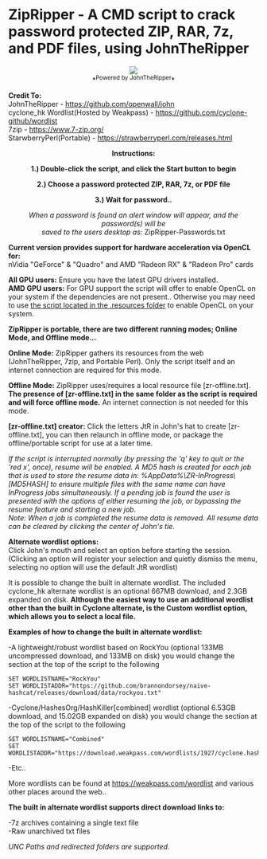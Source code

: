 # ZipRipper - A CMD script to crack password protected ZIP, RAR, 7z, and PDF files, using JohnTheRipper

<p align="center">
<img src="https://github.com/illsk1lls/ZipRipper/blob/main/.resources/README.png?raw=true"><br>
*<sup>Powered by JohnTheRipper</sup>*
</p>

**Credit To:**<br>
JohnTheRipper - <a href="https://github.com/openwall/john">https://github.com/openwall/john</a><br>
cyclone_hk Wordlist(Hosted by Weakpass) - <a href="https://github.com/cyclone-github/wordlist">https://github.com/cyclone-github/wordlist</a><br>
7zip - <a href="https://www.7-zip.org/">https://www.7-zip.org/</a><br>
StarwberryPerl(Portable) - <a href="https://strawberryperl.com/releases.html">https://strawberryperl.com/releases.html</a><br>

**<p align="center">Instructions:**</p>

**<p align="center">1.) Double-click the script, and click the Start button to begin**</p>

**<p align="center">2.) Choose a password protected ZIP, RAR, 7z, or PDF file**</p>

**<p align="center">3.) Wait  for  password..**</p>

*<p align="center">When a password is found an alert window will appear, and the password(s) will be<br>*
*saved to the users desktop as:* ZipRipper-Passwords.txt</p>

**Current version provides support for hardware acceleration via OpenCL for:**<br>
nVidia "GeForce" & "Quadro" and AMD "Radeon RX" & "Radeon Pro" cards<br>

**All GPU users:** Ensure you have the latest GPU drivers installed.<br>
**AMD GPU users:** For GPU support the script will offer to enable OpenCL on your system if the dependencies are not present.. Otherwise you may need to use <a href="https://github.com/illsk1lls/ZipRipper/blob/main/.resources/FixOpenCLforAMD.bat">the script located in the .resources folder</a> to enable OpenCL on your system.<br>

**ZipRipper is portable, there are two different running modes; Online Mode, and Offline mode...**<br>

**Online Mode:** ZipRipper gathers its resources from the web (JohnTheRipper, 7zip, and Portable Perl). Only the script itself and an internet connection are required for this mode.<br>

**Offline Mode:** ZipRipper uses/requires a local resource file [zr-offline.txt]. **The presence of [zr-offline.txt] in the same folder as the script is required and will force offline mode.** An internet connection is not needed for this mode.<br>

**[zr-offline.txt] creator:** Click the letters JtR in John's hat to create [zr-offline.txt], you can then relaunch in offline mode, or package the offline/portable script for use at a later time.<br>

*If the script is interrupted normally (by pressing the 'q' key to quit or the 'red x', once), resume will be enabled. A MD5 hash is created for each job that is used to store the resume data in: %AppData%\ZR-InProgress\\[MD5HASH] to ensure multiple files with the same name can have InProgress jobs simultaneously. If a pending job is found the user is presented with the options of either resuming the job, or bypassing the resume feature and starting a new job.*<br>
*Note: When a job is completed the resume data is removed. All resume data can be cleared by clicking the center of John's tie.*<br>

**Alternate wordlist options:**<br>
Click John's mouth and select an option before starting the session. (Clicking an option will register your selection and quietly dismiss the menu, selecting no option will use the default JtR wordlist)<br>

It is possible to change the built in alternate wordlist. The included cyclone_hk alternate wordlist is an optional 667MB download, and 2.3GB expanded on disk. **Although the easiest way to use an additional wordlist other than the built in Cyclone alternate, is the Custom wordlist option, which allows you to select a local file.**<br>

**Examples of how to change the built in alternate wordlist:**<br>

-A lightweight/robust wordlist based on RockYou (optional 133MB uncompressed download, and 133MB on disk) you would change the section at the top of the script to the following<br>
```
SET WORDLISTNAME="RockYou"
SET WORDLISTADDR="https://github.com/brannondorsey/naive-hashcat/releases/download/data/rockyou.txt"
```
-Cyclone/HashesOrg/HashKiller[combined] wordlist (optional 6.53GB download, and 15.02GB expanded on disk) you would change the section at the top of the script to the following<br>
```
SET WORDLISTNAME="Combined"
SET WORDLISTADDR="https://download.weakpass.com/wordlists/1927/cyclone.hashesorg.hashkiller.combined.txt.7z"
```
-Etc..<br>

More wordlists can be found at <a href="https://weakpass.com/wordlist">https://weakpass.com/wordlist</a> and various other places around the web..<br>

**The built in alternate wordlist supports direct download links to:**<br>

-7z archives containing a single text file<br>
-Raw unarchived txt files<br>

*UNC Paths and redirected folders are supported.*<br>
